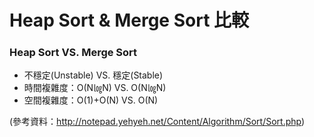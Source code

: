 # Heap Sort & Merge Sort 比較

### Heap Sort  VS.   Merge Sort
* 不穩定(Unstable)  VS.   穩定(Stable)
* 時間複雜度：O(N㏒N)  VS.  O(N㏒N)
* 空間複雜度：O(1)+O(N)  VS.  O(N)



(參考資料：http://notepad.yehyeh.net/Content/Algorithm/Sort/Sort.php)
